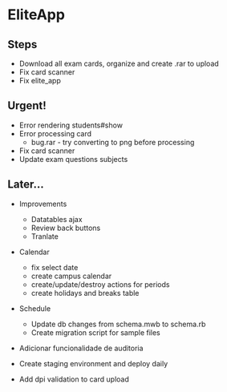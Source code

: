 # EliteApp


## Steps

* Download all exam cards, organize and create .rar to upload
* Fix card scanner
* Fix elite_app

## Urgent!

* Error rendering students#show
* Error processing card 
    * bug.rar - try converting to png before processing
* Fix card scanner
* Update exam questions subjects  


## Later...

* Improvements
  * Datatables ajax
  * Review back buttons
  * Tranlate

* Calendar
  * fix select date
  * create campus calendar
  * create/update/destroy actions for periods
  * create holidays and breaks table

* Schedule
  * Update db changes from schema.mwb to schema.rb
  * Create migration script for sample files

* Adicionar funcionalidade de auditoria
* Create staging environment and deploy daily
* Add dpi validation to card upload


